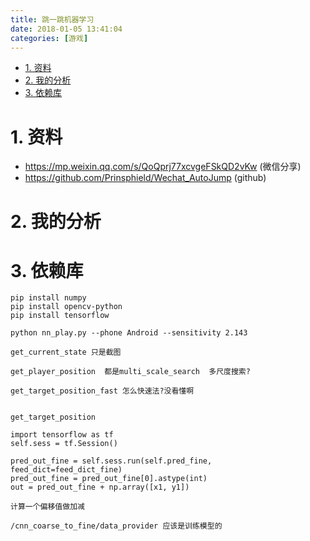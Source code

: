 ```yaml
---
title: 跳一跳机器学习
date: 2018-01-05 13:41:04
categories: [游戏]
---
```


<!-- TOC -->

- [1. 资料](#1-资料)
- [2. 我的分析](#2-我的分析)
- [3. 依赖库](#3-依赖库)

<!-- /TOC -->


<a id="markdown-1-资料" name="1-资料"></a>
# 1. 资料

* https://mp.weixin.qq.com/s/QoQprj77xcvgeFSkQD2vKw  (微信分享)
* https://github.com/Prinsphield/Wechat_AutoJump (github)


<a id="markdown-2-我的分析" name="2-我的分析"></a>
# 2. 我的分析

<a id="markdown-3-依赖库" name="3-依赖库"></a>
# 3. 依赖库
```
pip install numpy
pip install opencv-python
pip install tensorflow
```

```
python nn_play.py --phone Android --sensitivity 2.143

get_current_state 只是截图

get_player_position  都是multi_scale_search  多尺度搜索?

get_target_position_fast 怎么快速法?没看懂啊


get_target_position 

import tensorflow as tf
self.sess = tf.Session()

pred_out_fine = self.sess.run(self.pred_fine, feed_dict=feed_dict_fine)
pred_out_fine = pred_out_fine[0].astype(int)
out = pred_out_fine + np.array([x1, y1])

计算一个偏移值做加减

/cnn_coarse_to_fine/data_provider 应该是训练模型的
```
